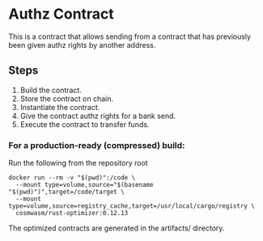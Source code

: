 # Authz Contract

This is a contract that allows sending from a contract that has previously been given authz rights by another address.

## Steps
1. Build the contract.
2. Store the contract on chain.
3. Instantiate the contract.
4. Give the contract authz rights for a bank send.
5. Execute the contract to transfer funds.

### For a production-ready (compressed) build:

Run the following from the repository root

```
docker run --rm -v "$(pwd)":/code \
  --mount type=volume,source="$(basename "$(pwd)")",target=/code/target \
  --mount type=volume,source=registry_cache,target=/usr/local/cargo/registry \
  cosmwasm/rust-optimizer:0.12.13
```

The optimized contracts are generated in the artifacts/ directory.
